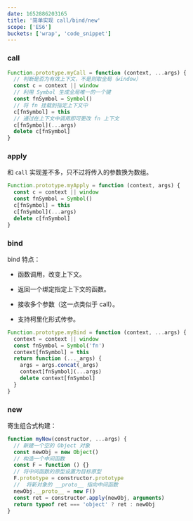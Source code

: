 ```yaml
---
date: 1652886203165
title: '简单实现 call/bind/new'
scope: ['ES6']
buckets: ['wrap', 'code_snippet']
---
```


### call

```javascript
Function.prototype.myCall = function (context, ...args) {
  // 判断是否为有效上下文，不是则取全局（window）
  const c = context || window
  // 利用 Symbol 生成全局唯一的一个键
  const fnSymbol = Symbol()
  // 将 fn 挂载到指定上下文中
  c[fnSymbol] = this
  // 通过在上下文中调用即可更改 fn 上下文
  c[fnSymbol](...args)
  delete c[fnSymbol]
}
```

### apply

和 `call` 实现差不多，只不过将传入的参数换为数组。

```javascript
Function.prototype.myApply = function (context, args) {
  const c = context || window
  const fnSymbol = Symbol()
  c[fnSymbol] = this
  c[fnSymbol](...args)
  delete c[fnSymbol]
}
```

### bind

bind 特点：

- 函数调用，改变上下文。

- 返回一个绑定指定上下文的函数。

- 接收多个参数（这一点类似于 call）。

- 支持柯里化形式传参。

```javascript
Function.prototype.myBind = function (context, ...args) {
  context = context || window
  const fnSymbol = Symbol('fn')
  context[fnSymbol] = this
  return function (..._args) {
    args = args.concat(_args)
    context[fnSymbol](...args)
    delete context[fnSymbol]
  }
}
```

### new

寄生组合式构建：

```javascript
function myNew(constructor, ...args) {
  // 新建一个空的 Object 对象
  const newObj = new Object()
  // 构造一个中间函数
  const F = function () {}
  // 将中间函数的原型设置为目标原型
  F.prototype = constructor.prototype
  //  将新对象的 __proto__ 指向中间函数
  newObj.__proto__ = new F()
  const ret = constructor.apply(newObj, arguments)
  return typeof ret === 'object' ? ret : newObj
}
```
